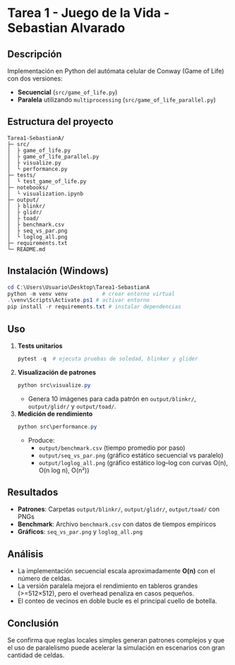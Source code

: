 # Tarea 1 - Juego de la Vida - Sebastian Alvarado

## Descripción
Implementación en Python del autómata celular de Conway (Game of Life) con dos versiones:
- **Secuencial** (`src/game_of_life.py`)
- **Paralela** utilizando `multiprocessing` (`src/game_of_life_parallel.py`)

## Estructura del proyecto
```
Tarea1-SebastianA/
├─ src/
│  ├ game_of_life.py
│  ├ game_of_life_parallel.py
│  ├ visualize.py
│  └ performance.py
├─ tests/
│  └ test_game_of_life.py
├─ notebooks/
│  └ visualization.ipynb
├─ output/
│  ├ blinkr/
│  ├ glidr/
│  ├ toad/
│  ├ benchmark.csv
│  ├ seq_vs_par.png
│  └ loglog_all.png
├─ requirements.txt
└─ README.md
```

## Instalación (Windows)
```powershell
cd C:\Users\Usuario\Desktop\Tarea1-SebastianA
python -m venv venv           # crear entorno virtual
.\venv\Scripts\Activate.ps1 # activar entorno
pip install -r requirements.txt # instalar dependencias
```

## Uso

1. **Tests unitarios**
   ```powershell
   pytest -q  # ejecuta pruebas de soledad, blinker y glider
   ```
2. **Visualización de patrones**
   ```powershell
   python src\visualize.py
   ```
   - Genera 10 imágenes para cada patrón en `output/blinkr/`, `output/glidr/` y `output/toad/`.
3. **Medición de rendimiento**
   ```powershell
   python src\performance.py
   ```
   - Produce:
     - `output/benchmark.csv` (tiempo promedio por paso)
     - `output/seq_vs_par.png` (gráfico estático secuencial vs paralelo)
     - `output/loglog_all.png` (gráfico estático log–log con curvas O(n), O(n log n), O(n²))

## Resultados
- **Patrones**: Carpetas `output/blinkr/`, `output/glidr/`, `output/toad/` con PNGs  
- **Benchmark**: Archivo `benchmark.csv` con datos de tiempos empíricos  
- **Gráficos**: `seq_vs_par.png` y `loglog_all.png`

## Análisis
- La implementación secuencial escala aproximadamente **O(n)** con el número de celdas.  
- La versión paralela mejora el rendimiento en tableros grandes (>=512×512), pero el overhead penaliza en casos pequeños.  
- El conteo de vecinos en doble bucle es el principal cuello de botella.

## Conclusión
Se confirma que reglas locales simples generan patrones complejos y que el uso de paralelismo puede acelerar la simulación en escenarios con gran cantidad de celdas.
